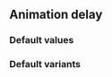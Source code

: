 ## Animation delay

<!-- <values.animationDelay> -->
### Default values

<!-- </values.animationDelay> -->

<!-- <variants.animationDelay> -->
### Default variants

<!-- </variants.animationDelay> -->